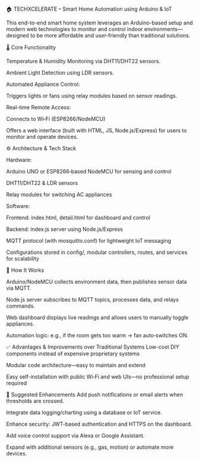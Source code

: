🏠 TECHXCELERATE – Smart Home Automation using Arduino & IoT

This end-to-end smart home system leverages an Arduino-based setup and modern web technologies to monitor and control indoor environments—designed to be more affordable and user-friendly than traditional solutions.

🌡️ Core Functionality

Temperature & Humidity Monitoring via DHT11/DHT22 sensors.

Ambient Light Detection using LDR sensors.

Automated Appliance Control:

Triggers lights or fans using relay modules based on sensor readings.

Real-time Remote Access:

Connects to Wi‑Fi (ESP8266/NodeMCU)

Offers a web interface (built with HTML, JS, Node.js/Express) for users to monitor and operate devices.

⚙️ Architecture & Tech Stack

Hardware:

Arduino UNO or ESP8266‑based NodeMCU for sensing and control

DHT11/DHT22 & LDR sensors

Relay modules for switching AC appliances

Software:

Frontend: index.html, detail.html for dashboard and control

Backend: index.js server using Node.js/Express

MQTT protocol (with mosquitto.conf) for lightweight IoT messaging

Configurations stored in config/, modular controllers, routes, and services for scalability

📡 How It Works

Arduino/NodeMCU collects environment data, then publishes sensor data via MQTT.

Node.js server subscribes to MQTT topics, processes data, and relays commands.

Web dashboard displays live readings and allows users to manually toggle appliances.

Automation logic: e.g., if the room gets too warm → fan auto‑switches ON.

✅ Advantages & Improvements over Traditional Systems
Low-cost DIY components instead of expensive proprietary systems

Modular code architecture—easy to maintain and extend

Easy self-installation with public Wi‑Fi and web UIs—no professional setup required

🎯 Suggested Enhancements
Add push notifications or email alerts when thresholds are crossed.

Integrate data logging/charting using a database or IoT service.

Enhance security: JWT-based authentication and HTTPS on the dashboard.

Add voice control support via Alexa or Google Assistant.

Expand with additional sensors (e.g., gas, motion) or automate more devices.
